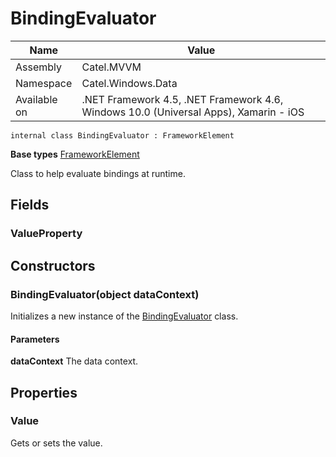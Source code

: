 

# BindingEvaluator

Name|Value
---|---
Assembly|Catel.MVVM
Namespace|Catel.Windows.Data
Available on|.NET Framework 4.5, .NET Framework 4.6, Windows 10.0 (Universal Apps), Xamarin - iOS

```
internal class BindingEvaluator : FrameworkElement
```

**Base types**
[FrameworkElement]()


Class to help evaluate bindings at runtime.



## Fields

### ValueProperty

## Constructors

### BindingEvaluator(object dataContext)

Initializes a new instance of the [BindingEvaluator](#) class.

#### Parameters

**dataContext**
The data context.



## Properties

### Value

Gets or sets the value.



